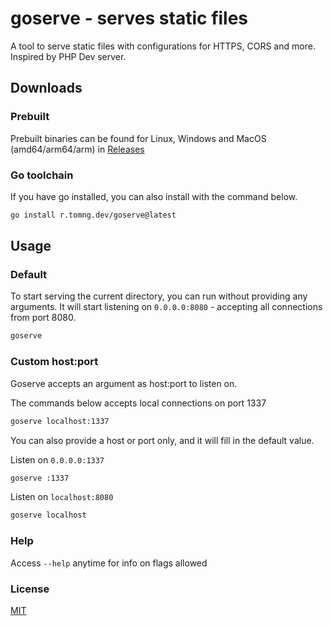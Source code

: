 # goserve - serves static files

A tool to serve static files with configurations for HTTPS, CORS and more. Inspired by PHP Dev server.

## Downloads

### Prebuilt
Prebuilt binaries can be found for Linux, Windows and MacOS (amd64/arm64/arm) in [Releases](https://github.com/ducng99/goserve/releases/latest)

### Go toolchain
If you have go installed, you can also install with the command below.

```bash
go install r.tomng.dev/goserve@latest
```

## Usage

### Default
To start serving the current directory, you can run without providing any arguments.
It will start listening on `0.0.0.0:8080` - accepting all connections from port 8080.

```bash
goserve
```

### Custom host:port
Goserve accepts an argument as host:port to listen on.

The commands below accepts local connections on port 1337

```bash
goserve localhost:1337
```

You can also provide a host or port only, and it will fill in the default value.

Listen on `0.0.0.0:1337`

```bash
goserve :1337
```

Listen on `localhost:8080`

```bash
goserve localhost
```

### Help

Access `--help` anytime for info on flags allowed

### License

[MIT](./LICENSE)
